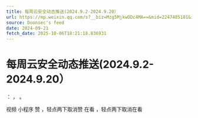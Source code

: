 ```yaml
---
title: 每周云安全动态推送(2024.9.2-2024.9.20）
url: https://mp.weixin.qq.com/s?__biz=Mzg5MjkwODc4MA==&mid=2247485181&idx=1&sn=156fdd59be2d9a83a554044b35a60518
source: Doonsec's feed
date: 2024-09-21
fetch_date: 2025-10-06T18:21:18.836931
---
```


# 每周云安全动态推送(2024.9.2-2024.9.20）

：
，
。

视频
小程序
赞
，轻点两下取消赞
在看
，轻点两下取消在看
